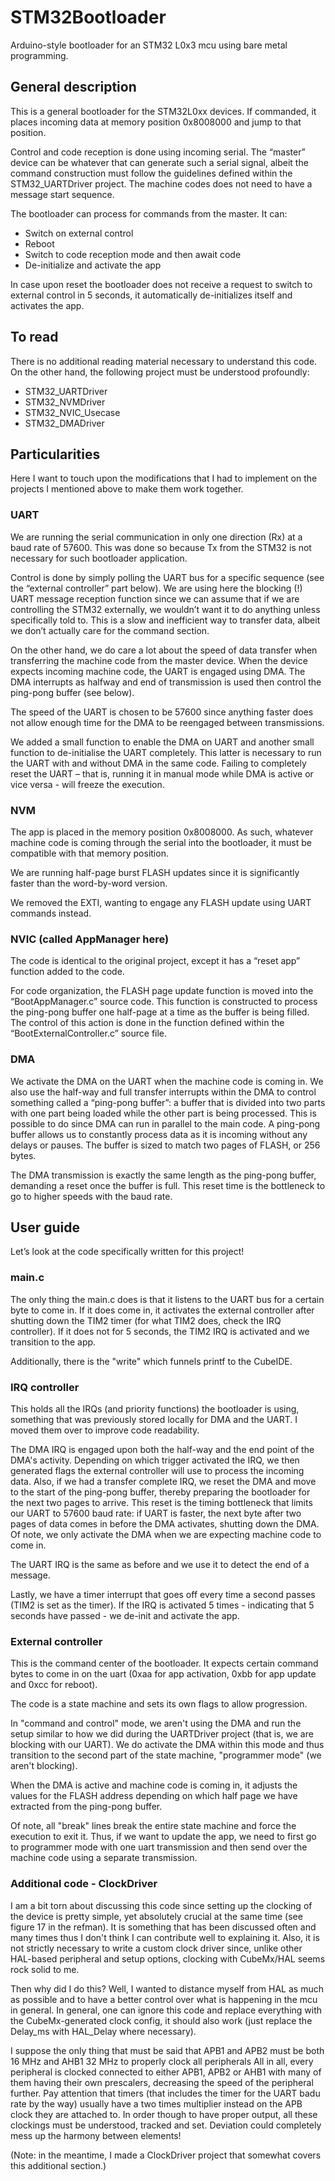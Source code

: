 # STM32Bootloader

Arduino-style bootloader for an STM32 L0x3 mcu using bare metal programming.

## General description

This is a general bootloader for the STM32L0xx devices. If commanded, it places incoming data at memory position 0x8008000 and jump to that position.

Control and code reception is done using incoming serial. The “master” device can be whatever that can generate such a serial signal, albeit the command construction must follow the guidelines defined within the STM32_UARTDriver project. The machine codes does not need to have a message start sequence.

The bootloader can process for commands from the master. It can:
-	Switch on external control
-	Reboot
-	Switch to code reception mode and then await code
-	De-initialize and activate the app 

In case upon reset the bootloader does not receive a request to switch to external control in 5 seconds, it automatically de-initializes itself and activates the app.

## To read
There is no additional reading material necessary to understand this code. On the other hand, the following project must be understood profoundly:
-	STM32_UARTDriver
-	STM32_NVMDriver
-	STM32_NVIC_Usecase
-	STM32_DMADriver

## Particularities
Here I want to touch upon the modifications that I had to implement on the projects I mentioned above to make them work together.

### UART
We are running the serial communication in only one direction (Rx) at a baud rate of 57600. This was done so because Tx from the STM32 is not necessary for such bootloader application.

Control is done by simply polling the UART bus for a specific sequence (see the “external controller” part below). We are using here the blocking (!) UART message reception function since we can assume that if we are controlling the STM32 externally, we wouldn’t want it to do anything unless specifically told to. This is a slow and inefficient way to transfer data, albeit we don’t actually care for the command section.

On the other hand, we do care a lot about the speed of data transfer when transferring the machine code from the master device. When the device expects incoming machine code, the UART is engaged using DMA. The DMA interrupts as halfway and end of transmission is used then control the ping-pong buffer (see below).

The speed of the UART is chosen to be 57600 since anything faster does not allow enough time for the DMA to be reengaged between transmissions.

We added a small function to enable the DMA on UART and another small function to de-initialise the UART completely. This latter is necessary to run the UART with and without DMA in the same code. Failing to completely reset the UART – that is, running it in manual mode while DMA is active or vice versa - will freeze the execution.

### NVM
The app is placed in the memory position 0x8008000. As such, whatever machine code is coming through the serial into the bootloader, it must be compatible with that memory position.

We are running half-page burst FLASH updates since it is significantly faster than the word-by-word version.

We removed the EXTI, wanting to engage any FLASH update using UART commands instead.

### NVIC (called AppManager here)
The code is identical to the original project, except it has a “reset app” function added to the code.

For code organization, the FLASH page update function is moved into the “BootAppManager.c” source code. This function is constructed to process the ping-pong buffer one half-page at a time as the buffer is being filled. The control of this action is done in the function defined within the “BootExternalController.c” source file.


### DMA
We activate the DMA on the UART when the machine code is coming in. We also use the half-way and full transfer interrupts within the DMA to control something called a “ping-pong buffer”: a buffer that is divided into two parts with one part being loaded while the other part is being processed. This is possible to do since DMA can run in parallel to the main code. A ping-pong buffer allows us to constantly process data as it is incoming without any delays or pauses. The buffer is sized to match two pages of FLASH, or 256 bytes.

The DMA transmission is exactly the same length as the ping-pong buffer, demanding a reset once the buffer is full. This reset time is the bottleneck to go to higher speeds with the baud rate.

## User guide
Let’s look at the code specifically written for this project!

### main.c
The only thing the main.c does is that it listens to the UART bus for a certain byte to come in. If it does come in, it activates the external controller after shutting down the TIM2 timer (for what TIM2 does, check the IRQ controller). If it does not for 5 seconds, the TIM2 IRQ is activated and we transition to the app.

Additionally, there is the "write" which funnels printf to the CubeIDE.

### IRQ controller
This holds all the IRQs (and priority functions) the bootloader is using, something that was previously stored locally for DMA and the UART. I moved them over to improve code readability.

The DMA IRQ is engaged upon both the half-way and the end point of the DMA's activity. Depending on which trigger activated the IRQ, we then generated flags the external controller will use to process the incoming data. Also, if we had a transfer complete IRQ, we reset the DMA and move to the start of the ping-pong buffer, thereby preparing the bootloader for the next two pages to arrive. This reset is the timing bottleneck that limits our UART to 57600 baud rate: if UART is faster, the next byte after two pages of data comes in before the DMA activates, shutting down the DMA. Of note, we only activate the DMA when we are expecting machine code to come in.

The UART IRQ is the same as before and we use it to detect the end of a message.

Lastly, we have a timer interrupt that goes off every time a second passes (TIM2 is set as the timer). If the IRQ is activated 5 times - indicating that 5 seconds have passed - we de-init and activate the app.

### External controller
This is the command center of the bootloader. It expects certain command bytes to come in on the uart (0xaa for app activation, 0xbb for app update and 0xcc for reboot).

The code is a state machine and sets its own flags to allow progression.

In "command and control" mode, we aren't using the DMA and run the setup similar to how we did during the UARTDriver project (that is, we are blocking with our UART). We do activate the DMA within this mode and thus transition to the second part of the state machine, "programmer mode" (we aren't blocking).

When the DMA is active and machine code is coming in, it adjusts the values for the FLASH address depending on which half page we have extracted from the ping-pong buffer.

Of note, all "break" lines break the entire state machine and force the execution to exit it. Thus, if we want to update the app, we need to first go to programmer mode with one uart transmission and then send over the machine code using a separate transmission.

### Additional code - ClockDriver
I am a bit torn about discussing this code since setting up the clocking of the device is pretty simple, yet absolutely crucial at the same time (see figure 17 in the refman). It is something that has been discussed often and many times thus I don't think I can contribute well to explaining it. Also, it is not strictly necessary to write a custom clock driver since, unlike other HAL-based peripheral and setup options, clocking with CubeMx/HAL seems rock solid to me.

Then why did I do this? Well, I wanted to distance myself from HAL as much as possible and to have a better control over what is happening in the mcu in general. In general, one can ignore this code and replace everything with the CubeMx-generated clock config, it should also work (just replace the Delay_ms with HAL_Delay where necessary).

I suppose the only thing that must be said that APB1 and APB2 must be both 16 MHz and AHB1 32 MHz to properly clock all peripherals All in all, every peripheral is clocked connected to either APB1, APB2 or AHB1 with many of them having their own prescalers, decreasing the speed of the peripheral further. Pay attention that timers (that includes the timer for the UART badu rate by the way) usually have a two times multiplier instead on the APB clock they are attached to. In order though to have proper output, all these clockings must be understood, tracked and set. Deviation could completely mess up the harmony between elements!

(Note: in the meantime, I made a ClockDriver project that somewhat covers this additional section.)
